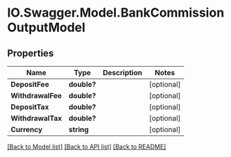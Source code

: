 # IO.Swagger.Model.BankCommissionOutputModel
## Properties

Name | Type | Description | Notes
------------ | ------------- | ------------- | -------------
**DepositFee** | **double?** |  | [optional] 
**WithdrawalFee** | **double?** |  | [optional] 
**DepositTax** | **double?** |  | [optional] 
**WithdrawalTax** | **double?** |  | [optional] 
**Currency** | **string** |  | [optional] 

[[Back to Model list]](../README.md#documentation-for-models) [[Back to API list]](../README.md#documentation-for-api-endpoints) [[Back to README]](../README.md)

